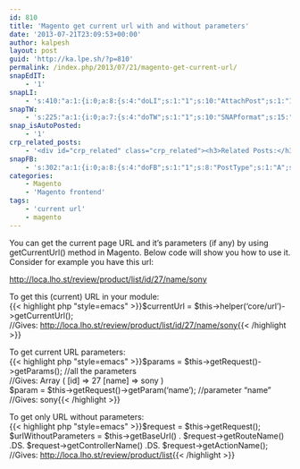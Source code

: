 ```yaml
---
id: 810
title: 'Magento get current url with and without parameters'
date: '2013-07-21T23:09:53+00:00'
author: kalpesh
layout: post
guid: 'http://ka.lpe.sh/?p=810'
permalink: /index.php/2013/07/21/magento-get-current-url/
snapEdIT:
    - '1'
snapLI:
    - 's:410:"a:1:{i:0;a:8:{s:4:"doLI";s:1:"1";s:10:"AttachPost";s:1:"1";s:10:"SNAPformat";s:46:"New post has been published on %SITENAME% blog";s:11:"SNAPformatT";s:18:"New Post - %TITLE%";s:11:"isPrePosted";s:1:"1";s:8:"isPosted";s:1:"1";s:4:"pgID";s:123:"http://www.linkedin.com/updates?discuss=&amp;scope=20008880&amp;stype=M&amp;topic=5764853657476534272&amp;type=U&amp;a=ZhQw";s:5:"pDate";s:19:"2013-07-21 23:10:17";}}";'
snapTW:
    - 's:225:"a:1:{i:0;a:7:{s:4:"doTW";s:1:"1";s:10:"SNAPformat";s:15:"%TITLE% - %URL%";s:8:"attchImg";s:1:"0";s:11:"isPrePosted";s:1:"1";s:8:"isPosted";s:1:"1";s:4:"pgID";s:18:"359087969606443009";s:5:"pDate";s:19:"2013-07-21 23:10:18";}}";'
snap_isAutoPosted:
    - '1'
crp_related_posts:
    - '<div id="crp_related" class="crp_related"><h3>Related Posts:</h3><ul><li><a href="http://ka.lpe.sh/2012/08/22/magento-get-route-name-module-name-controller-and-action-name-from-url/"     class="crp_title">Magento: Get route name, module name, controller and action name from URL</a></li><li><a href="http://ka.lpe.sh/2011/06/14/magento-get-file-paths-and-urls/"     class="crp_title">Magento get file paths and URLs</a></li><li><a href="http://ka.lpe.sh/2013/05/26/magento-performace-optimization-catalog-url-rewrite-management/"     class="crp_title">Magento performace optimization, Catalog URL Rewrite Management</a></li><li><a href="http://ka.lpe.sh/2011/06/19/magento-some-important-functions/"     class="crp_title">Magento: Some important functions</a></li><li><a href="http://ka.lpe.sh/2013/06/12/php-redirect-without-header/"     class="crp_title">PHP redirect without header()</a></li></ul></div>'
snapFB:
    - 's:302:"a:1:{i:0;a:8:{s:4:"doFB";s:1:"1";s:8:"PostType";s:1:"A";s:10:"AttachPost";s:1:"1";s:10:"SNAPformat";s:56:"New post (%TITLE%) has been published on %SITENAME% blog";s:11:"isPrePosted";s:1:"1";s:8:"isPosted";s:1:"1";s:4:"pgID";s:28:"1361121612_10200418398406795";s:5:"pDate";s:19:"2013-07-21 23:10:17";}}";'
categories:
    - Magento
    - 'Magento frontend'
tags:
    - 'current url'
    - magento
---
```


You can get the current page URL and it’s parameters (if any) by using getCurrentUrl() method in Magento. Below code will show you how to use it. Consider for example you have this url:

http://loca.lho.st/review/product/list/id/27/name/sony

To get this (current) URL in your module:  
{{< highlight php "style=emacs" >}}$currentUrl = $this->helper(‘core/url’)->getCurrentUrl();  
//Gives: http://loca.lho.st/review/product/list/id/27/name/sony{{< /highlight >}}

To get current URL parameters:  
{{< highlight php "style=emacs" >}}$params = $this->getRequest()->getParams(); //all the parameters  
//Gives: Array ( [id] => 27 [name] => sony )  
$param = $this->getRequest()->getParam(‘name’); //parameter “name”  
//Gives: sony{{< /highlight >}}

To get only URL without parameters:  
{{< highlight php "style=emacs" >}}$request = $this->getRequest();  
$urlWithoutParameters = $this->getBaseUrl() . $request->getRouteName() .DS. $request->getControllerName() .DS. $request->getActionName();  
//Gives: http://loca.lho.st/review/product/list{{< /highlight >}}
